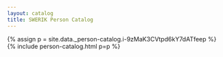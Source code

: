```yaml
---
layout: catalog
title: SWERIK Person Catalog
---
```

{% assign p = site.data._person-catalog.i-9zMaK3CVtpd6kY7dATfeep %}
{% include person-catalog.html p=p %}

